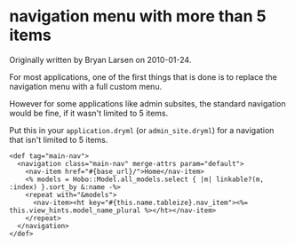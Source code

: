 # navigation menu with more than 5 items

Originally written by Bryan Larsen on 2010-01-24.

For most applications, one of the first things that is done is to replace the navigation menu with a full custom menu.

However for some applications like admin subsites, the standard navigation would be fine, if it wasn't limited to 5 items.

Put this in your `application.dryml` (or `admin_site.dryml`) for a navigation that isn't limited to 5 items.

    <def tag="main-nav">
      <navigation class="main-nav" merge-attrs param="default">
        <nav-item href="#{base_url}/">Home</nav-item>
        <% models = Hobo::Model.all_models.select { |m| linkable?(m, :index) }.sort_by &:name -%>
        <repeat with="&models">
          <nav-item><ht key="#{this.name.tableize}.nav_item"><%= this.view_hints.model_name_plural %></ht></nav-item>
        </repeat>
      </navigation>
    </def>


